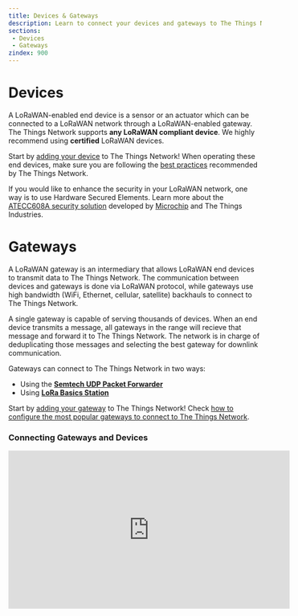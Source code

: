 ```yaml
---
title: Devices & Gateways
description: Learn to connect your devices and gateways to The Things Network
sections:
 - Devices
 - Gateways
zindex: 900
---
```


# Devices

A LoRaWAN-enabled end device is a sensor or an actuator which can be connected to a LoRaWAN network through a LoRaWAN-enabled gateway. The Things Network supports **any LoRaWAN compliant device**. We highly recommend using **certified** LoRaWAN devices.

Start by [adding your device](adding-devices.md) to The Things Network! When operating these end devices, make sure you are following the [best practices](best-practices.md) recommended by The Things Network.

If you would like to enhance the security in your LoRaWAN network, one way is to use Hardware Secured Elements. Learn more about the [ATECC608A security solution](https://www.thethingsindustries.com/docs/devices/claim-atecc608a/) developed by [Microchip](https://www.microchip.com/) and The Things Industries.

# Gateways

A LoRaWAN gateway is an intermediary that allows LoRaWAN end devices to transmit data to The Things Network. The communication between devices and gateways is done via LoRaWAN protocol, while gateways use high bandwidth (WiFi, Ethernet, cellular, satellite) backhauls to connect to The Things Network.

A single gateway is capable of serving thousands of devices. When an end device transmits a message, all gateways in the range will recieve that message and forward it to The Things Network. The network is in charge of deduplicating those messages and selecting the best gateway for downlink communication. 

Gateways can connect to The Things Network in two ways:

- Using the [**Semtech UDP Packet Forwarder**](https://www.thethingsindustries.com/docs/gateways/semtech-udp-packet-forwarder/)
- Using [**LoRa Basics Station**](https://www.thethingsindustries.com/docs/gateways/lora-basics-station/)

Start by [adding your gateway](adding-gateways.md) to The Things Network! Check [how to configure the most popular gateways to connect to The Things Network](https://www.thethingsindustries.com/docs/gateways/).

### Connecting Gateways and Devices
<iframe width="560" height="315" src="https://www.youtube.com/embed/rK8oJHZ9Q7U" frameborder="0" allow="accelerometer; autoplay; clipboard-write; encrypted-media; gyroscope; picture-in-picture" allowfullscreen></iframe>